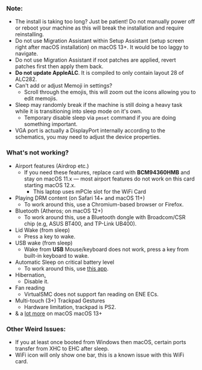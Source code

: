### Note:
* The install is taking too long? Just be patient! Do not manually power off or reboot your machine as this will break the installation and require reinstalling. 
* Do not use Migration Assistant within Setup Assistant (setup screen right after macOS installation) on macOS 13+. It would be too laggy to navigate.
* Do not use Migration Assistant if root patches are applied, revert patches first then apply them back.
* **Do not update AppleALC**. It is compiled to only contain layout 28 of ALC282. 
* Can't add or adjust Memoji in settings?
	* Scroll through the emojis, this will zoom out the icons allowing you to edit memojis.
* Sleep may randomly break if the machine is still doing a heavy task while it is transitioning into sleep mode on it's own. 
	* Temporary disable sleep via `pmset` command if you are doing something important.
* VGA port is actually a DisplayPort internally according to the schematics, you may need to adjust the device properties. 

### What's not working?

- Airport features (Airdrop etc.)
	- If you need these features, replace card with **BCM94360HMB** and stay on macOS 11.x — most airport features do not work on this card starting macOS 12.x.
		- This laptop uses mPCIe slot for the WiFi Card
- Playing DRM content (on Safari 14+ and macOS 11+)
	- To work around this, use a Chromium-based browser or Firefox.
- Bluetooth (Atheros; on macOS 12+)
	- To work around this, use a Bluetooth dongle with Broadcom/CSR chip (e.g, ASUS BT400, and TP-Link UB400).
- Lid Wake (from sleep)
	- Press a key to wake.
- USB wake (from sleep)
	- Wake from **USB** Mouse/keyboard does not work,  press a key from built-in keyboard to wake.
- Automatic Sleep on critical battery level
	- To work around this, use [this app](https://github.com/HsOjo/SleeperX).
- Hibernation[.](https://github.com/acidanthera/bugtracker/issues/386#issuecomment-503042790)
	- Disable it.
- Fan reading
	- VirtualSMC does not support fan reading on ENE ECs.
 - Multi-touch (3+) Trackpad Gestures
	- Hardware limitation, trackpad is PS2.
 - & a [lot more](https://github.com/dortania/OpenCore-Legacy-Patcher/issues/1008) on macOS macOS 13+

### Other Weird Issues:

* If you at least once booted from Windows then macOS, certain ports transfer from XHC to EHC after sleep.  
* WiFi icon will only show one bar, this is a known issue with this WiFi card.
